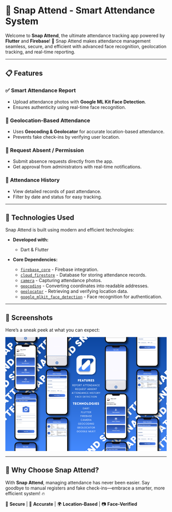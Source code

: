 # 📸 Snap Attend - Smart Attendance System

Welcome to **Snap Attend**, the ultimate attendance tracking app powered by **Flutter** and **Firebase**! 🚀
Snap Attend makes attendance management seamless, secure, and efficient with advanced face recognition, geolocation tracking, and real-time reporting.

---

## 📋 Features

### ✅ **Smart Attendance Report**
- Upload attendance photos with **Google ML Kit Face Detection**.
- Ensures authenticity using real-time face recognition.

### 📍 **Geolocation-Based Attendance**
- Uses **Geocoding & Geolocator** for accurate location-based attendance.
- Prevents fake check-ins by verifying user location.

### 📌 **Request Absent / Permission**
- Submit absence requests directly from the app.
- Get approval from administrators with real-time notifications.

### 📜 **Attendance History**
- View detailed records of past attendance.
- Filter by date and status for easy tracking.

---

## 🚀 Technologies Used

Snap Attend is built using modern and efficient technologies:

- **Developed with:**
  - Dart & Flutter

- **Core Dependencies:**
  - [`firebase_core`](https://pub.dev/packages/firebase_core) - Firebase integration.
  - [`cloud_firestore`](https://pub.dev/packages/cloud_firestore) - Database for storing attendance records.
  - [`camera`](https://pub.dev/packages/camera) - Capturing attendance photos.
  - [`geocoding`](https://pub.dev/packages/geocoding) - Converting coordinates into readable addresses.
  - [`geolocator`](https://pub.dev/packages/geolocator) - Retrieving and verifying location data.
  - [`google_mlkit_face_detection`](https://pub.dev/packages/google_mlkit_face_detection) - Face recognition for authentication.

---

## 📸 Screenshots

Here’s a sneak peek at what you can expect:  

![app_preview](assets/images/mockup.png)

---

## 🎯 Why Choose Snap Attend?

With **Snap Attend**, managing attendance has never been easier. Say goodbye to manual registers and fake check-ins—embrace a smarter, more efficient system! 🔥

📌 **Secure** | 🎯 **Accurate** | 🌍 **Location-Based** | 📷 **Face-Verified**

